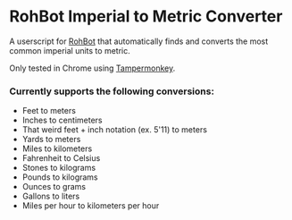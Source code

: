 # RohBot Imperial to Metric Converter

A userscript for [RohBot](https://rohbot.net) that automatically finds and converts the most common imperial units to metric.

Only tested in Chrome using [Tampermonkey](http://tampermonkey.net/).

### Currently supports the following conversions:
* Feet to meters
* Inches to centimeters
* That weird feet + inch notation (ex. 5'11) to meters
* Yards to meters
* Miles to kilometers
* Fahrenheit to Celsius
* Stones to kilograms
* Pounds to kilograms
* Ounces to grams
* Gallons to liters
* Miles per hour to kilometers per hour
